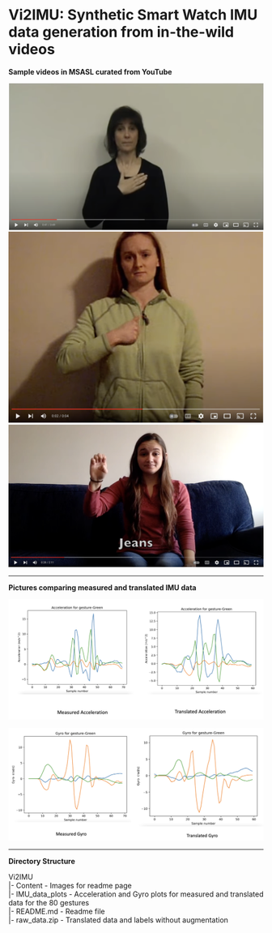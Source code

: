 # Vi2IMU: Synthetic Smart Watch IMU data generation from in-the-wild videos
**Sample videos in MSASL curated from YouTube**

[![](https://github.com/vi2imu/Vi2IMU/blob/main/Content/youtube1.png)](https://www.youtube.com/watch?v=25ymRY7hbjs)
[![](https://github.com/vi2imu/Vi2IMU/blob/main/Content/youtube2.png)](https://www.youtube.com/watch?v=imDas8UGjv4)
[![](https://github.com/vi2imu/Vi2IMU/blob/main/Content/youtube3.png)](https://www.youtube.com/watch?v=lluXahiVWP4)

----

**Pictures comparing measured and translated IMU data**

![Comparing measure and translated acceleration data](https://github.com/vi2imu/Vi2IMU/blob/master/Content/Acceleration_measured_translated_comparison.png)

![Comparing measured and translated gyro data](https://github.com/vi2imu/Vi2IMU/blob/master/Content/Gyro_measured_translated_comparison.png)

---
**Directory Structure**

Vi2IMU   
|- Content - Images for readme page   
|- IMU_data_plots - Acceleration and Gyro plots for measured and translated data for the 80 gestures     
|- README.md - Readme file     
|- raw_data.zip - Translated data and labels without augmentation     
